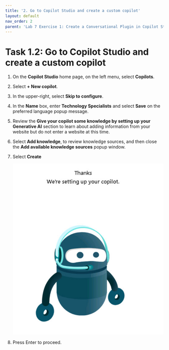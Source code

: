 ```yaml
---
title: '2. Go to Copilot Studio and create a custom copilot'
layout: default
nav_order: 2
parent: 'Lab 7 Exercise 1: Create a Conversational Plugin in Copilot Studio'
---
```


# Task 1.2: Go to Copilot Studio and create a custom copilot

 

1. On the **Copilot Studio** home page, on the left menu, select **Copilots**.

1. Select **+ New copilot**. 
 
1. In the upper-right, select **Skip to configure**.

1. In the **Name** box, enter **Technology Specialists** and select **Save** on the preferred language popup message.

1. Review the **Give your copilot some knowledge by setting up your Generative AI** section to learn about adding information from your website but do not enter a website at this time. 

1. Select **Add knowledge**, to review knowledge sources, and then close the **Add available knowledge sources** popup window.

1. Select **Create**

    ![a11.jpg](../media/lab7/a11.jpg) 

1. Press Enter to proceed.